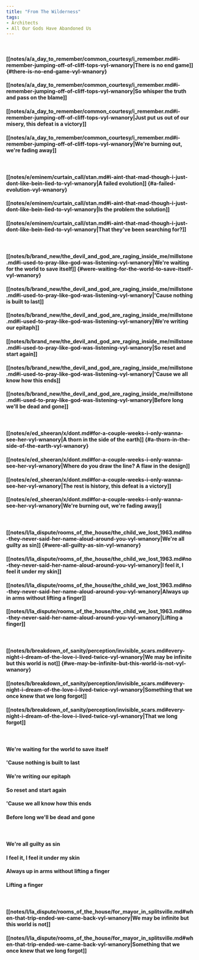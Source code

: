 ```yaml
---
title: "From The Wilderness"
tags:
- Architects
- All Our Gods Have Abandoned Us
---
```

&nbsp;
#### [[notes/a/a_day_to_remember/common_courtesy/i_remember.md#i-remember-jumping-off-of-cliff-tops-vyl-wnanory|There is no end game]] {#there-is-no-end-game-vyl-wnanory}
#### [[notes/a/a_day_to_remember/common_courtesy/i_remember.md#i-remember-jumping-off-of-cliff-tops-vyl-wnanory|So whisper the truth and pass on the blame]]
#### [[notes/a/a_day_to_remember/common_courtesy/i_remember.md#i-remember-jumping-off-of-cliff-tops-vyl-wnanory|Just put us out of our misery, this defeat is a victory]]
#### [[notes/a/a_day_to_remember/common_courtesy/i_remember.md#i-remember-jumping-off-of-cliff-tops-vyl-wnanory|We're burning out, we're fading away]]
&nbsp;
#### [[notes/e/eminem/curtain_call/stan.md#i-aint-that-mad-though-i-just-dont-like-bein-lied-to-vyl-wnanory|A failed evolution]] {#a-failed-evolution-vyl-wnanory}
#### [[notes/e/eminem/curtain_call/stan.md#i-aint-that-mad-though-i-just-dont-like-bein-lied-to-vyl-wnanory|Is the problem the solution]]
#### [[notes/e/eminem/curtain_call/stan.md#i-aint-that-mad-though-i-just-dont-like-bein-lied-to-vyl-wnanory|That they've been searching for?]]
&nbsp;
#### [[notes/b/brand_new/the_devil_and_god_are_raging_inside_me/millstone.md#i-used-to-pray-like-god-was-listening-vyl-wnanory|We're waiting for the world to save itself]] {#were-waiting-for-the-world-to-save-itself-vyl-wnanory}
#### [[notes/b/brand_new/the_devil_and_god_are_raging_inside_me/millstone.md#i-used-to-pray-like-god-was-listening-vyl-wnanory|'Cause nothing is built to last]]
#### [[notes/b/brand_new/the_devil_and_god_are_raging_inside_me/millstone.md#i-used-to-pray-like-god-was-listening-vyl-wnanory|We're writing our epitaph]]
#### [[notes/b/brand_new/the_devil_and_god_are_raging_inside_me/millstone.md#i-used-to-pray-like-god-was-listening-vyl-wnanory|So reset and start again]]
#### [[notes/b/brand_new/the_devil_and_god_are_raging_inside_me/millstone.md#i-used-to-pray-like-god-was-listening-vyl-wnanory|'Cause we all know how this ends]]
#### [[notes/b/brand_new/the_devil_and_god_are_raging_inside_me/millstone.md#i-used-to-pray-like-god-was-listening-vyl-wnanory|Before long we'll be dead and gone]]
&nbsp;
#### [[notes/e/ed_sheeran/x/dont.md#for-a-couple-weeks-i-only-wanna-see-her-vyl-wnanory|A thorn in the side of the earth]] {#a-thorn-in-the-side-of-the-earth-vyl-wnanory}
#### [[notes/e/ed_sheeran/x/dont.md#for-a-couple-weeks-i-only-wanna-see-her-vyl-wnanory|Where do you draw the line? A flaw in the design]]
#### [[notes/e/ed_sheeran/x/dont.md#for-a-couple-weeks-i-only-wanna-see-her-vyl-wnanory|The rest is history, this defeat is a victory]]
#### [[notes/e/ed_sheeran/x/dont.md#for-a-couple-weeks-i-only-wanna-see-her-vyl-wnanory|We're burning out, we're fading away]]
&nbsp;
#### [[notes/l/la_dispute/rooms_of_the_house/the_child_we_lost_1963.md#no-they-never-said-her-name-aloud-around-you-vyl-wnanory|We're all guilty as sin]] {#were-all-guilty-as-sin-vyl-wnanory}
#### [[notes/l/la_dispute/rooms_of_the_house/the_child_we_lost_1963.md#no-they-never-said-her-name-aloud-around-you-vyl-wnanory|I feel it, I feel it under my skin]]
#### [[notes/l/la_dispute/rooms_of_the_house/the_child_we_lost_1963.md#no-they-never-said-her-name-aloud-around-you-vyl-wnanory|Always up in arms without lifting a finger]]
#### [[notes/l/la_dispute/rooms_of_the_house/the_child_we_lost_1963.md#no-they-never-said-her-name-aloud-around-you-vyl-wnanory|Lifting a finger]]
&nbsp;
#### [[notes/b/breakdown_of_sanity/perception/invisible_scars.md#every-night-i-dream-of-the-love-i-lived-twice-vyl-wnanory|We may be infinite but this world is not]] {#we-may-be-infinite-but-this-world-is-not-vyl-wnanory}
#### [[notes/b/breakdown_of_sanity/perception/invisible_scars.md#every-night-i-dream-of-the-love-i-lived-twice-vyl-wnanory|Something that we once knew that we long forgot]]
#### [[notes/b/breakdown_of_sanity/perception/invisible_scars.md#every-night-i-dream-of-the-love-i-lived-twice-vyl-wnanory|That we long forgot]]
&nbsp;
#### We're waiting for the world to save itself
#### 'Cause nothing is built to last
#### We're writing our epitaph
#### So reset and start again
#### 'Cause we all know how this ends
#### Before long we'll be dead and gone
&nbsp;
#### We're all guilty as sin
#### I feel it, I feel it under my skin
#### Always up in arms without lifting a finger
#### Lifting a finger
&nbsp;
#### [[notes/l/la_dispute/rooms_of_the_house/for_mayor_in_splitsville.md#when-that-trip-ended-we-came-back-vyl-wnanory|We may be infinite but this world is not]]
#### [[notes/l/la_dispute/rooms_of_the_house/for_mayor_in_splitsville.md#when-that-trip-ended-we-came-back-vyl-wnanory|Something that we once knew that we long forgot]]
